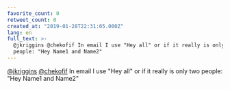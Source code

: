 ```yaml
---
favorite_count: 0
retweet_count: 0
created_at: "2019-01-28T22:31:05.000Z"
lang: en
full_text: >-
  @jkriggins @chekofif In email I use "Hey all" or if it really is only two
  people: "Hey Name1 and Name2"
---
```


[@jkriggins](https://twitter.com/jkriggins)
[@chekofif](https://twitter.com/chekofif) In email I use "Hey all" or if it
really is only two people: "Hey Name1 and Name2"
